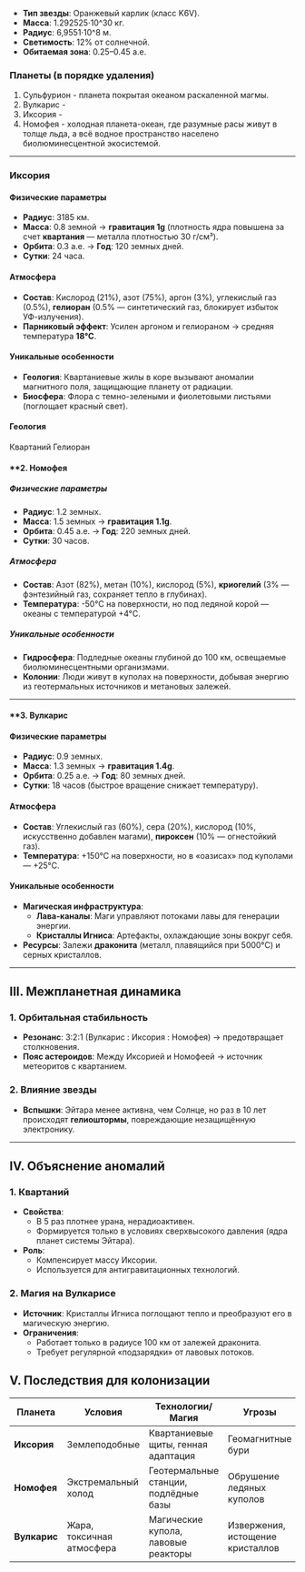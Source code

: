 - **Тип звезды**: Оранжевый карлик (класс K6V).  
- **Масса**: 1.292525⋅10^30 кг.
- **Радиус**:  6,9551⋅10^8 м.  
- **Светимость**: 12% от солнечной.  
- **Обитаемая зона**: 0.25–0.45 а.е.  
### Планеты (в порядке удаления)
1. Сульфурион - планета покрытая океаном раскаленной магмы.
2. Вулкарис - 
3. Иксория - 
4. Номофея - холодная планета-океан, где разумные расы живут в толще льда, а всё водное пространство населено биолюминесцентной экосистемой.

---
### Иксория
#### Физические параметры
- **Радиус**: 3185 км.
- **Масса**: 0.8 земной → **гравитация 1g** (плотность ядра повышена за счет **квартания** — металла плотностью 30 г/см³).
- **Орбита**: 0.3 а.е. → **Год**: 120 земных дней.
- **Сутки**: 24 часа.
#### Атмосфера
- **Состав**: Кислород (21%), азот (75%), аргон (3%), углекислый газ (0.5%), **гелиоран** (0.5% — синтетический газ, блокирует избыток УФ-излучения).
- **Парниковый эффект**: Усилен аргоном и гелиораном → средняя температура **18°C**.
#### Уникальные особенности
- **Геология**: Квартаниевые жилы в коре вызывают аномалии магнитного поля, защищающие планету от радиации.  
- **Биосфера**: Флора с темно-зелеными и фиолетовыми листьями (поглощает красный свет).  
#### Геология
Квартаний
Гелиоран

#### **2. Номофея  
##### Физические параметры
- **Радиус**: 1.2 земных.  
- **Масса**: 1.5 земных → **гравитация 1.1g**.  
- **Орбита**: 0.45 а.е. → **Год**: 220 земных дней.  
- **Сутки**: 30 часов.  
##### Атмосфера
- **Состав**: Азот (82%), метан (10%), кислород (5%), **криогелий** (3% — фэнтезийный газ, сохраняет тепло в глубинах).  
- **Температура**: -50°C на поверхности, но под ледяной корой — океаны с температурой +4°C.  
##### **Уникальные особенности**  
- **Гидросфера**: Подледные океаны глубиной до 100 км, освещаемые биолюминесцентными организмами.  
- **Колонии**: Люди живут в куполах на поверхности, добывая энергию из геотермальных источников и метановых залежей.  
---
#### **3. Вулкарис  
#### **Физические параметры**  
- **Радиус**: 0.9 земных.  
- **Масса**: 1.3 земных → **гравитация 1.4g**.  
- **Орбита**: 0.25 а.е. → **Год**: 80 земных дней.  
- **Сутки**: 18 часов (быстрое вращение снижает температуру).  

#### **Атмосфера**  
- **Состав**: Углекислый газ (60%), сера (20%), кислород (10%, искусственно добавлен магами), **пироксен** (10% — огнестойкий газ).  
- **Температура**: +150°C на поверхности, но в «оазисах» под куполами — +25°C.  

#### **Уникальные особенности**  
- **Магическая инфраструктура**:  
  - **Лава-каналы**: Маги управляют потоками лавы для генерации энергии.  
  - **Кристаллы Игниса**: Артефакты, охлаждающие зоны вокруг себя.  
- **Ресурсы**: Залежи **драконита** (металл, плавящийся при 5000°C) и серных кристаллов.  

---

## **III. Межпланетная динамика**  
### **1. Орбитальная стабильность**  
- **Резонанс**: 3:2:1 (Вулкарис : Иксория : Номофея) → предотвращает столкновения.  
- **Пояс астероидов**: Между Иксорией и Номофеей → источник метеоритов с квартанием.  

### **2. Влияние звезды**  
- **Вспышки**: Эйтара менее активна, чем Солнце, но раз в 10 лет происходят **гелиоштормы**, повреждающие незащищённую электронику.  

---

## **IV. Объяснение аномалий**  
### **1. Квартаний**  
- **Свойства**:  
  - В 5 раз плотнее урана, нерадиоактивен.  
  - Формируется только в условиях сверхвысокого давления (ядра планет системы Эйтара).  
- **Роль**:  
  - Компенсирует массу Иксории.  
  - Используется для антигравитационных технологий.  

### **2. Магия на Вулкарисе**  
- **Источник**: Кристаллы Игниса поглощают тепло и преобразуют его в магическую энергию.  
- **Ограничения**:  
  - Работает только в радиусе 100 км от залежей драконита.  
  - Требует регулярной «подзарядки» от лавовых потоков.  

## **V. Последствия для колонизации**  
| **Планета** | **Условия**                  | **Технологии/Магия**               | **Угрозы**                     |  
|-------------|------------------------------|-------------------------------------|---------------------------------|  
| **Иксория** | Землеподобные                | Квартаниевые щиты, генная адаптация | Геомагнитные бури              |  
| **Номофея** | Экстремальный холод          | Геотермальные станции, подлёдные базы | Обрушение ледяных куполов      |  
| **Вулкарис**| Жара, токсичная атмосфера    | Магические купола, лавовые реакторы | Извержения, истощение кристаллов |  
